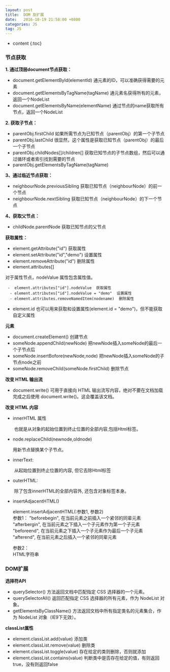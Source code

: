 ```yaml
---
layout: post
title:  DOM 及扩展
date:   2016-10-19 21:58:00 +0800
categories: JS
tag: JS
---
```


* content
{:toc}

### 节点获取  
 
**1. 通过顶层document节点获取：**  

 - document.getElementById(elementId) 通元素的ID，可以准确获得需要的元素  
 - document.getElementsByTagName(tagName) 通元素名获得所有的元素，返回一个NodeList  
 - document.getElementsByName(elementName) 通过节点的name获取所有节点，返回一个NodeList    

**2. 获取子节点：**    

 - parentObj.firstChild  如果所需节点为已知节点（parentObj）的第一个子节点  
 - parentObj.lastChild  很显然，这个属性是获取已知节点（parentObj）的最后一个子节点  
 - parentObj.childNodes[]/children[]  获取已知节点的子节点数组，然后可以通过循环或者索引找到需要的节点  
 - parentObj.getElementsByTagName(tagName)    

**3、通过临近节点获取：**   

 - neighbourNode.previousSibling  获取已知节点（neighbourNode）的前一个节点  
 - neighbourNode.nextSibling  获取已知节点（neighbourNode）的下一个节点  

**4、获取父节点：**  

 - childNode.parentNode  获取已知节点的父节点  

**获取属性：**   

 

 - element.getAttribute("id")  获取属性  
 - element.setAttribute("id","demo")  设置属性 
 - element.removeAttribute("id")  删除属性  
 -  element.attributes[] 
   
   对于属性节点，nodeValue 属性包含属性值。
     
     -  element.attributes["id"].nodeValue  获取属性  
      - element.attributes["id"].nodeValue = "demo"  设置属性  
      - element.attributes.removeNamedItem(nodename)  删除属性  
 - element.id  也可以用来获取和设置属性(element.id = "demo")，但不能获取自定义属性  

**元素**

 - document.createElement()  创建节点  
 - someNode.appendChild(newNode)  把newNode插入someNode的最后一个子节点后  
 - someNode.insertBofore(newNode,node)  把newNode插入someNode的子节点node之前  
 - someNode.removeChild(someNode.firstChild)  删除节点

**改变 HTML 输出流**

 - document.write() 可用于直接向 HTML 输出流写内容，绝对不要在文档加载完成之后使用 document.write()。这会覆盖该文档。

**改变 HTML 内容**

 -  innerHTML 属性

　　也就是从对象的起始位置到终止位置的全部内容,包括Html标签。

- node.replaceChild(newnode,oldnode)

    用新节点替换某个子节点。
    
- innerText: 

　　从起始位置到终止位置的内容, 但它去除Html标签 

- outerHTML:

　　除了包含innerHTML的全部内容外, 还包含对象标签本身。
  
- insertAdjacentHTML()

    element.insertAdjacentHTML(:参数1, 参数2)  
    参数1： 
    "beforebegin", 在当前元素之前插入一个紧邻的同辈元素  
    "afterbergin", 在当前元素之下插入一个子元素作为第一个子元素  
    "beforeend", 在当前元素之下插入一个子元素作为最后一个子元素   
    "afterend", 在当前元素之后插入一个紧邻的同辈元素 

    参数2：  
    HTML字符串
  
### DOM扩展

**选择符API**

 - querySelector()  方法返回文档中匹配指定 CSS 选择器的一个元素。
 -  querySelectorAll()  返回匹配指定 CSS 选择器的所有元素，作为 NodeList 对象。
 -  getElementsByClassName() 方法返回文档中所有指定类名的元素集合，作为 NodeList 对象（IE9下无效）。

**classList属性**

 - element.classList.add(value)  添加类
 - element.classList.remove(value)  删除类
 - element.classList.toggle(value)  存在给定的类则删除，否则就添加
 - element.classList.contains(value)  判断类中是否存在给定的值，有则返回true，没有则返回false













